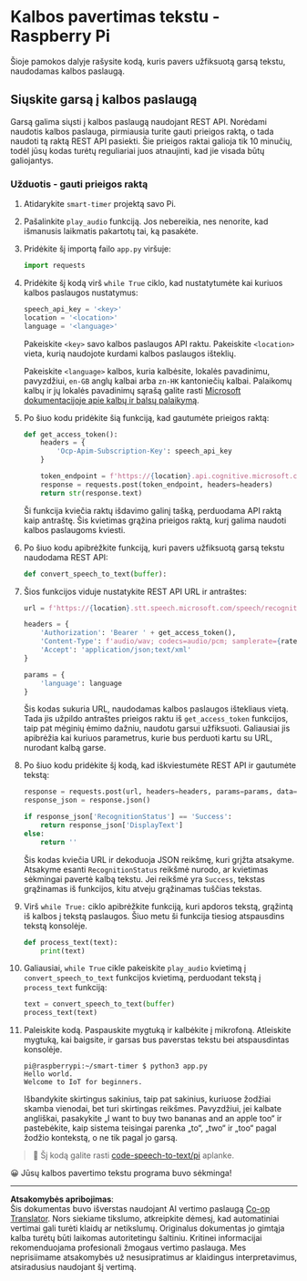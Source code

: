 <!--
CO_OP_TRANSLATOR_METADATA:
{
  "original_hash": "af249a24d4fe4f4de4806adbc3bc9d86",
  "translation_date": "2025-08-28T19:27:31+00:00",
  "source_file": "6-consumer/lessons/1-speech-recognition/pi-speech-to-text.md",
  "language_code": "lt"
}
-->
# Kalbos pavertimas tekstu - Raspberry Pi

Šioje pamokos dalyje rašysite kodą, kuris pavers užfiksuotą garsą tekstu, naudodamas kalbos paslaugą.

## Siųskite garsą į kalbos paslaugą

Garsą galima siųsti į kalbos paslaugą naudojant REST API. Norėdami naudotis kalbos paslauga, pirmiausia turite gauti prieigos raktą, o tada naudoti tą raktą REST API pasiekti. Šie prieigos raktai galioja tik 10 minučių, todėl jūsų kodas turėtų reguliariai juos atnaujinti, kad jie visada būtų galiojantys.

### Užduotis - gauti prieigos raktą

1. Atidarykite `smart-timer` projektą savo Pi.

1. Pašalinkite `play_audio` funkciją. Jos nebereikia, nes nenorite, kad išmanusis laikmatis pakartotų tai, ką pasakėte.

1. Pridėkite šį importą failo `app.py` viršuje:

    ```python
    import requests
    ```

1. Pridėkite šį kodą virš `while True` ciklo, kad nustatytumėte kai kuriuos kalbos paslaugos nustatymus:

    ```python
    speech_api_key = '<key>'
    location = '<location>'
    language = '<language>'
    ```

    Pakeiskite `<key>` savo kalbos paslaugos API raktu. Pakeiskite `<location>` vieta, kurią naudojote kurdami kalbos paslaugos išteklių.

    Pakeiskite `<language>` kalbos, kuria kalbėsite, lokalės pavadinimu, pavyzdžiui, `en-GB` anglų kalbai arba `zn-HK` kantoniečių kalbai. Palaikomų kalbų ir jų lokalės pavadinimų sąrašą galite rasti [Microsoft dokumentacijoje apie kalbų ir balsų palaikymą](https://docs.microsoft.com/azure/cognitive-services/speech-service/language-support?WT.mc_id=academic-17441-jabenn#speech-to-text).

1. Po šiuo kodu pridėkite šią funkciją, kad gautumėte prieigos raktą:

    ```python
    def get_access_token():
        headers = {
            'Ocp-Apim-Subscription-Key': speech_api_key
        }
    
        token_endpoint = f'https://{location}.api.cognitive.microsoft.com/sts/v1.0/issuetoken'
        response = requests.post(token_endpoint, headers=headers)
        return str(response.text)
    ```

    Ši funkcija kviečia raktų išdavimo galinį tašką, perduodama API raktą kaip antraštę. Šis kvietimas grąžina prieigos raktą, kurį galima naudoti kalbos paslaugoms kviesti.

1. Po šiuo kodu apibrėžkite funkciją, kuri pavers užfiksuotą garsą tekstu naudodama REST API:

    ```python
    def convert_speech_to_text(buffer):
    ```

1. Šios funkcijos viduje nustatykite REST API URL ir antraštes:

    ```python
    url = f'https://{location}.stt.speech.microsoft.com/speech/recognition/conversation/cognitiveservices/v1'

    headers = {
        'Authorization': 'Bearer ' + get_access_token(),
        'Content-Type': f'audio/wav; codecs=audio/pcm; samplerate={rate}',
        'Accept': 'application/json;text/xml'
    }

    params = {
        'language': language
    }
    ```

    Šis kodas sukuria URL, naudodamas kalbos paslaugos ištekliaus vietą. Tada jis užpildo antraštes prieigos raktu iš `get_access_token` funkcijos, taip pat mėginių ėmimo dažniu, naudotu garsui užfiksuoti. Galiausiai jis apibrėžia kai kuriuos parametrus, kurie bus perduoti kartu su URL, nurodant kalbą garse.

1. Po šiuo kodu pridėkite šį kodą, kad iškviestumėte REST API ir gautumėte tekstą:

    ```python
    response = requests.post(url, headers=headers, params=params, data=buffer)
    response_json = response.json()

    if response_json['RecognitionStatus'] == 'Success':
        return response_json['DisplayText']
    else:
        return ''
    ```

    Šis kodas kviečia URL ir dekoduoja JSON reikšmę, kuri grįžta atsakyme. Atsakyme esanti `RecognitionStatus` reikšmė nurodo, ar kvietimas sėkmingai pavertė kalbą tekstu. Jei reikšmė yra `Success`, tekstas grąžinamas iš funkcijos, kitu atveju grąžinamas tuščias tekstas.

1. Virš `while True:` ciklo apibrėžkite funkciją, kuri apdoros tekstą, grąžintą iš kalbos į tekstą paslaugos. Šiuo metu ši funkcija tiesiog atspausdins tekstą konsolėje.

    ```python
    def process_text(text):
        print(text)
    ```

1. Galiausiai, `while True` cikle pakeiskite `play_audio` kvietimą į `convert_speech_to_text` funkcijos kvietimą, perduodant tekstą į `process_text` funkciją:

    ```python
    text = convert_speech_to_text(buffer)
    process_text(text)
    ```

1. Paleiskite kodą. Paspauskite mygtuką ir kalbėkite į mikrofoną. Atleiskite mygtuką, kai baigsite, ir garsas bus paverstas tekstu bei atspausdintas konsolėje.

    ```output
    pi@raspberrypi:~/smart-timer $ python3 app.py 
    Hello world.
    Welcome to IoT for beginners.
    ```

    Išbandykite skirtingus sakinius, taip pat sakinius, kuriuose žodžiai skamba vienodai, bet turi skirtingas reikšmes. Pavyzdžiui, jei kalbate angliškai, pasakykite „I want to buy two bananas and an apple too“ ir pastebėkite, kaip sistema teisingai parenka „to“, „two“ ir „too“ pagal žodžio kontekstą, o ne tik pagal jo garsą.

> 💁 Šį kodą galite rasti [code-speech-to-text/pi](../../../../../6-consumer/lessons/1-speech-recognition/code-speech-to-text/pi) aplanke.

😀 Jūsų kalbos pavertimo tekstu programa buvo sėkminga!

---

**Atsakomybės apribojimas**:  
Šis dokumentas buvo išverstas naudojant AI vertimo paslaugą [Co-op Translator](https://github.com/Azure/co-op-translator). Nors siekiame tikslumo, atkreipkite dėmesį, kad automatiniai vertimai gali turėti klaidų ar netikslumų. Originalus dokumentas jo gimtąja kalba turėtų būti laikomas autoritetingu šaltiniu. Kritinei informacijai rekomenduojama profesionali žmogaus vertimo paslauga. Mes neprisiimame atsakomybės už nesusipratimus ar klaidingus interpretavimus, atsiradusius naudojant šį vertimą.